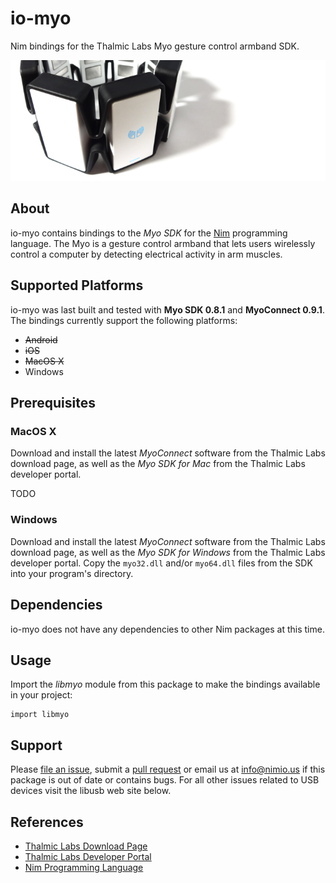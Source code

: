 # io-myo

Nim bindings for the Thalmic Labs Myo gesture control armband SDK.

![io-usb Logo](logo.png)


## About

io-myo contains bindings to the *Myo SDK* for the [Nim](http://nim-lang.org)
programming language. The Myo is a gesture control armband that lets users
wirelessly control a computer by detecting electrical activity in arm muscles.

## Supported Platforms

io-myo was last built and tested with **Myo SDK 0.8.1** and
**MyoConnect 0.9.1**. The bindings currently support the following platforms:

- ~~Android~~
- ~~iOS~~
- ~~MacOS X~~
- Windows


## Prerequisites

### MacOS X

Download and install the latest *MyoConnect* software from the Thalmic Labs
download page, as well as the *Myo SDK for Mac* from the Thalmic Labs developer
portal.

TODO

### Windows

Download and install the latest *MyoConnect* software from the Thalmic Labs
download page, as well as the *Myo SDK for Windows* from the Thalmic Labs
developer portal. Copy the `myo32.dll` and/or `myo64.dll` files from the SDK
into your program's directory.


## Dependencies

io-myo does not have any dependencies to other Nim packages at this time.


## Usage

Import the *libmyo* module from this package to make the bindings available
in your project:

```nimrod
import libmyo
```


## Support

Please [file an issue](https://github.com/nimious/io-myo/issues), submit a
[pull request](https://github.com/nimious/io-myo/pulls?q=is%3Aopen+is%3Apr)
or email us at info@nimio.us if this package is out of date or contains bugs.
For all other issues related to USB devices visit the libusb web site below.


## References

* [Thalmic Labs Download Page](https://www.thalmic.com/start/)
* [Thalmic Labs Developer Portal](https://developer.thalmic.com/)
* [Nim Programming Language](http://nim-lang.org/)
